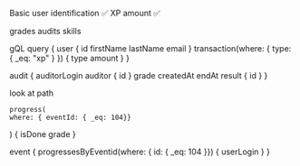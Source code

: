 Basic user identification ✅
XP amount ✅

grades
audits
skills


gQL query
{
	user {
    id
    firstName
    lastName
    email
  }
  transaction(where: { type: { _eq: "xp" } }) {
    type
    amount
  }
}

  audit {
    auditorLogin
    auditor {
      id
    }
    grade
    createdAt
    endAt
    result {
      id
    }
  }

  look at path


  	progress(
    where: { eventId: { _eq: 104}}
  ) {
    isDone
		grade
  }
  
  event {
    progressesByEventid(where: { id: { _eq: 104 }}) {
      userLogin
    }
  }
